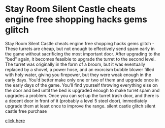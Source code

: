 # Stay Room Silent Castle cheats engine free shopping hacks gems glitch

Stay Room Silent Castle cheats engine free shopping hacks gems glitch - These turrets are cheap, but not enough to effectively send spam early in the game without sacrificing the most important door. After upgrading to the "bed" again, it becomes feasible to upgrade the turret to the second level. The turret was originally in the form of a broom, but it was eventually replaced by a shovel, a power hose, and an exorcism bubble blower filled with holy water, giving you firepower, but they were weak enough in the early days. You'd better make only one or two of them and upgrade once in the early days of the game. You'll find yourself throwing everything else on the door and bed until the bed is upgraded enough to make turret spam and upgrades a problem. Once you can set up the turret trash door, and there is a decent door in front of it (probably a level 5 steel door), immediately upgrade them at least once to improve the range. silent castle glitch silent castle free purchase

[click here](https://fengmod.top/stay-room-silent-castle/)
